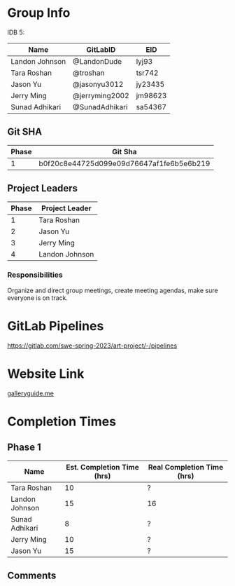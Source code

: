 # Group Info
IDB 5:

| Name             | GitLabID         | EID     |
| ---------------- | ---------------- | ------- |
| Landon Johnson   | @LandonDude      | lyj93   |
| Tara Roshan      | @troshan         | tsr742  |
| Jason Yu         | @jasonyu3012     | jy23435 |
| Jerry Ming       | @jerryming2002   | jm98623 |
| Sunad Adhikari   | @SunadAdhikari   | sa54367 |


## Git SHA

| Phase | Git Sha                                  |
| ----- | ---------------------------------------- |
| 1     | b0f20c8e44725d099e09d76647af1fe6b5e6b219 |

## Project Leaders

| Phase | Project Leader   |
| ----- | ---------------- |
| 1     | Tara Roshan      |
| 2     | Jason Yu         |
| 3     | Jerry Ming       |
| 4     | Landon Johnson   |

### Responsibilities

Organize and direct group meetings, create meeting agendas, make sure everyone is on track.

# GitLab Pipelines

https://gitlab.com/swe-spring-2023/art-project/-/pipelines

# Website Link
[galleryguide.me](http://galleryguide.me)

# Completion Times
## Phase 1

| Name             | Est. Completion Time (hrs) | Real Completion Time (hrs) |
| ---------------- | -------------------------- | -------------------------- |
| Tara Roshan      | 10                         | ?                          |
| Landon Johnson   | 15                         | 16                         | 
| Sunad Adhikari   | 8                          | ?                          | 
| Jerry Ming       | 10                         | ?                          | 
| Jason Yu         | 15                         | ?                          |

## Comments


